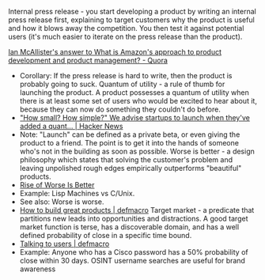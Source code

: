 
Internal press release - you start developing a product by writing an internal press release first, explaining to target customers why the product is useful and how it blows away the competition. You then test it against potential users (it's much easier to iterate on the press release than the product).

[Ian McAllister's answer to What is Amazon's approach to product development and product management? - Quora](https://www.quora.com/What-is-Amazons-approach-to-product-development-and-product-management/answer/Ian-McAllister)
- Corollary: If the press release is hard to write, then the product is probably going to suck.
Quantum of utility - a rule of thumb for launching the product. A product possesses a quantum of utility when there is at least some set of users who would be excited to hear about it, because they can now do something they couldn't do before.
- ["How small? How simple?" We advise startups to launch when they've added a quant... | Hacker News](https://news.ycombinator.com/item?id=542768)
- Note: "Launch" can be defined as a private beta, or even giving the product to a friend. The point is to get it into the hands of someone who's not in the building as soon as possible.
Worse is better - a design philosophy which states that solving the customer's problem and leaving unpolished rough edges empirically outperforms "beautiful" products.
- [Rise of Worse Is Better](https://dreamsongs.com/RiseOfWorseIsBetter.html)
- Example: Lisp Machines vs C/Unix.
- See also: Worse is worse.
- [How to build great products | defmacro](https://www.defmacro.org/2013/09/26/products.html)
Target market - a predicate that partitions new leads into opportunities and distractions. A good target market function is terse, has a discoverable domain, and has a well defined probability of close in a specific time bound.
- [Talking to users | defmacro](https://www.defmacro.org/2016/11/23/talking-to-users.html)
- Example: Anyone who has a Cisco password has a 50% probability of close within 30 days.
OSINT username searches are useful for brand awareness
